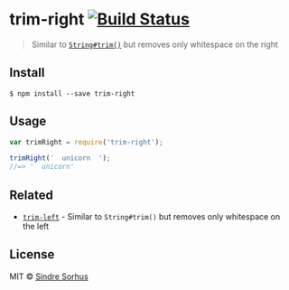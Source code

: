 # trim-right [![Build Status](https://travis-ci.org/sindresorhus/trim-right.svg?branch=master)](https://travis-ci.org/sindresorhus/trim-right)

> Similar to [`String#trim()`](https://developer.mozilla.org/en-US/docs/Web/JavaScript/Reference/Global_Objects/String/Trim) but removes only whitespace on the right


## Install

```
$ npm install --save trim-right
```


## Usage

```js
var trimRight = require('trim-right');

trimRight('  unicorn  ');
//=> '  unicorn'
```


## Related

- [`trim-left`](https://github.com/sindresorhus/trim-left) - Similar to `String#trim()` but removes only whitespace on the left


## License

MIT © [Sindre Sorhus](http://sindresorhus.com)
